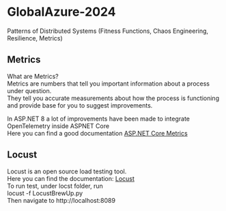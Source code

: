 # GlobalAzure-2024
Patterns of Distributed Systems (Fitness Functions, Chaos Engineering, Resilience, Metrics)

## Metrics
What are Metrics?  
Metrics are numbers that tell you important information about a process under question.  
They tell you accurate measurements about how the process is functioning and provide base for you to suggest improvements.

In ASP.NET 8 a lot of improvements have been made to integrate OpenTelemetry inside ASPNET Core  
Here you can find a good documentation <a href="https://learn.microsoft.com/en-us/aspnet/core/log-mon/metrics/metrics?view=aspnetcore-8.0" target="_blank">ASP.NET Core Metrics</a>

## Locust
Locust is an open source load testing tool.  
Here you can find the documentation: <a href="https://locust.io//" target="_blank">Locust</a>  
To run test, under locst folder, run  
locust -f LocustBrewUp.py  
Then navigate to http://localhost:8089
